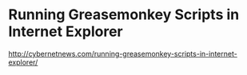 <!--
id: 199114481
link: http://kevinisom.info/post/199114481/running-greasemonkey-scripts-in-internet-explorer
slug: running-greasemonkey-scripts-in-internet-explorer
date: Tue Sep 29 2009 01:13:16 GMT+1300 (NZDT)
raw: {"blog_name":"kevinisom","id":199114481,"post_url":"http://kevinisom.info/post/199114481/running-greasemonkey-scripts-in-internet-explorer","slug":"running-greasemonkey-scripts-in-internet-explorer","type":"link","date":"2009-09-28 12:13:16 GMT","timestamp":1254139996,"state":"published","format":"html","reblog_key":"xYEAQR8K","tags":[],"short_url":"http://tmblr.co/Zw68YyBtZxn","highlighted":[],"feed_item":"http://cybernetnews.com/running-greasemonkey-scripts-in-internet-explorer/","from_feed_id":"650234","note_count":0,"title":"Running Greasemonkey Scripts in Internet Explorer","url":"http://cybernetnews.com/running-greasemonkey-scripts-in-internet-explorer/","description":""}
publish: 2009-09-029
tags: 
title: Running Greasemonkey Scripts in Internet Explorer
-->


Running Greasemonkey Scripts in Internet Explorer
=================================================

<http://cybernetnews.com/running-greasemonkey-scripts-in-internet-explorer/>

